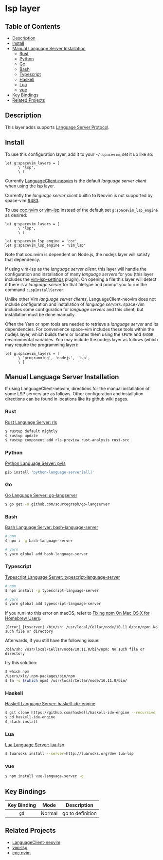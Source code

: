 # lsp layer

## Table of Contents

<!-- vim-markdown-toc GFM -->

* [Description](#description)
* [Install](#install)
* [Manual Language Server Installation](#manual-language-server-installation)
  * [Rust](#rust)
  * [Python](#python)
  * [Go](#go)
  * [Bash](#bash)
  * [Typescript](#typescript)
  * [Haskell](#haskell)
  * [Lua](#lua)
  * [vue](#vue)
* [Key Bindings](#key-bindings)
* [Related Projects](#related-projects)

<!-- vim-markdown-toc -->

## Description

This layer adds supports [Language Server Protocol](https://langserver.org/).

## Install

To use this configuration layer, add it to your `~/.spacevim`, set it up like so:

```vim
let g:spacevim_layers = [
      \ 'lsp',
      \ ]
```

Currently [LanguageClient-neovim](https://github.com/autozimu/LanguageClient-neovim) is the default *language server client* when using the lsp layer.

Currently the *language server client* builtin to Neovim is not supported by space-vim [#483](https://github.com/liuchengxu/space-vim/issues/483).

To use [coc.nvim](https://github.com/neoclide/coc.nvim) or [vim-lsp](https://github.com/prabirshrestha/vim-lsp) instead of the default set `g:spacevim_lsp_engine` as desired:

```vim
let g:spacevim_layers = [
      \ 'lsp',
      \ ]

let g:spacevim_lsp_engine = 'coc'
let g:spacevim_lsp_engine = 'vim_lsp'
```

Note that coc.nvim is dependent on Node.js, the nodejs layer will satisfy that dependency.

If using vim-lsp as the *language server client*, this layer will handle the configuration and installation of many *language servers* for you (this layer includes the [vim-lsp-settings](https://github.com/mattn/vim-lsp-settings) plugin). On opening a file this layer will detect if there is a *language server* for that filetype and prompt you to run the command `:LspInstallServer`.

Unlike other Vim *language server clients*, LanguageClient-neovim does not include configuration and installation of *language servers*. space-vim includes some configuration for *language servers* and this client, but installation must be done manually.

Often the Yarn or npm tools are needed to retrieve a *language server* and its dependencies. For convenience space-vim includes these tools within the nodejs layer, which builds them or locates them using the `$PATH` and `$NODE` environmental variables. You may include the nodejs layer as follows (which may require the programming layer):

```vim
let g:spacevim_layers = [
      \ 'programming', 'nodejs', 'lsp',
      \ ]
```

## Manual Language Server Installation

If using LanguageClient-neovim, directions for the manual installation of some LSP servers are as follows. Other configuration and installation directions can be found in locations like its github wiki pages.

### Rust

[Rust Language Server: rls](https://github.com/rust-lang-nursery/rls)

```bash
$ rustup default nightly
$ rustup update
$ rustup component add rls-preview rust-analysis rust-src
```

### Python

[Python Language Server: pyls](https://github.com/palantir/python-language-server)

```bash
pip install 'python-language-server[all]'
```

### Go

[Go Language Server: go-langserver](https://github.com/sourcegraph/go-langserver)

```bash
$ go get -u github.com/sourcegraph/go-langserver
```

### Bash

[Bash Language Server: bash-language-server](https://github.com/mads-hartmann/bash-language-server)

```bash
# npm
$ npm i -g bash-language-server

# yarn
$ yarn global add bash-language-server
```

### Typescript

[Typescript Language Server: typescript-language-server](https://github.com/theia-ide/typescript-language-server)

```bash
# npm
$ npm install -g typescript-language-server

# yarn
$ yarn global add typescript-language-server
```

If you run into this error on macOS, refer to [Fixing npm On Mac OS X for Homebrew Users](https://gist.github.com/DanHerbert/9520689).

```
[Error] [tsserver] /bin/sh: /usr/local/Cellar/node/10.11.0/bin/npm: No such file or directory
```

Afterwards, if you still have the following issue:

```
/bin/sh: /usr/local/Cellar/node/10.11.0/bin/npm: No such file or directory
```

try this solution:

```bash
$ which npm
/Users/xlc/.npm-packages/bin/npm
$ ln -s $(which npm) /usr/local/Cellar/node/10.11.0/bin/
```

### Haskell

[Haskell Language Server: haskell-ide-engine](https://github.com/haskell/haskell-ide-engine)

```bash
$ git clone https://github.com/haskell/haskell-ide-engine --recursive
$ cd haskell-ide-engine
$ stack install
```

### Lua

[Lua Language Server: lua-lsp](https://github.com/Alloyed/lua-lsp)

```bash
$ luarocks install --server=http://luarocks.org/dev lua-lsp
```

### vue

```bash
$ npm install vue-language-server -g
```

## Key Bindings

Key Binding        | Mode   | Description
:---:              | :---:  | :---:
`gd`               | Normal | go to definition

## Related Projects

- [LanguageClient-neovim](https://github.com/autozimu/LanguageClient-neovim)
- [vim-lsp](https://github.com/prabirshrestha/vim-lsp)
- [coc.nvim](https://github.com/neoclide/coc.nvim)
